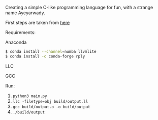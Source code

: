 Creating a simple C-like programming language for fun, with a strange name Ayeyarwady.

First steps are taken from [here](https://medium.com/@marcelogdeandrade/writing-your-own-programming-language-and-compiler-with-python-a468970ae6df)

Requirements:

Anaconda
```bash
$ conda install --channel=numba llvmlite
$ conda install -c conda-forge rply
```
LLC

GCC

Run:
1. `python3 main.py`
2. `llc -filetype=obj build/output.ll`
3. `gcc build/output.o -o build/output`
4. `./build/output`
